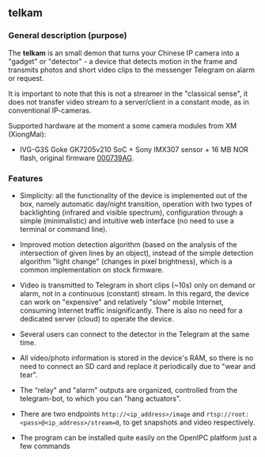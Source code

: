 ## telkam


### General description (purpose)

The **telkam** is an small demon that turns your Chinese IP camera into a "gadget" or "detector" - a device that 
detects motion in the frame and transmits photos and short video clips to the messenger Telegram on alarm or request. 

It is important to note that this is not a streamer in the "classical sense", it does not transfer video stream to a 
server/client in a constant mode, as in conventional IP-cameras.

Supported hardware at the moment a some camera modules from XM (XiongMai):
- IVG-G3S Goke GK7205v210 SoC + Sony IMX307 sensor + 16 MB NOR flash, original firmware [000739AG](https://download.xm030.cn/d/MDAwMDE2NDU=).


### Features

- Simplicity: all the functionality of the device is implemented out of the box, namely automatic day/night transition,
operation with two types of backlighting (infrared and visible spectrum), configuration through a simple (minimalistic)
and intuitive web interface (no need to use a terminal or command line).

- Improved motion detection algorithm (based on the analysis of the intersection of given lines by an object), instead
of the simple detection algorithm "light change" (changes in pixel brightness), which is a common implementation on
stock firmware.

- Video is transmitted to Telegram in short clips (~10s) only on demand or alarm, not in a continuous (constant) stream.
In this regard, the device can work on "expensive" and relatively "slow" mobile Internet, consuming Internet traffic
insignificantly. There is also no need for a dedicated server (cloud) to operate the device.

- Several users can connect to the detector in the Telegram at the same time.

- All video/photo information is stored in the device's RAM, so there is no need to connect an SD card and replace it
periodically due to "wear and tear".

- The “relay" and "alarm" outputs are organized, controlled from the telegram-bot, to which you can "hang actuators".

- There are two endpoints `http://<ip_address>/image` and `rtsp://root:<pass>@<ip_address>/stream=0`, to get snapshots
and video respectively.

- The program can be installed quite easily on the OpenIPC platform just a few commands
